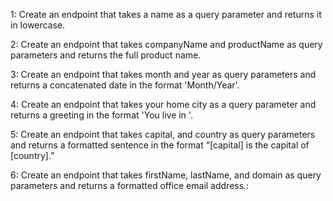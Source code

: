 1: Create an endpoint that takes a name as a query parameter and returns it in lowercase.

2: Create an endpoint that takes companyName and productName as query parameters and returns the full product name.

3: Create an endpoint that takes month and year as query parameters and returns a concatenated date in the format 'Month/Year'.

4: Create an endpoint that takes your home city as a query parameter and returns a greeting in the format 'You live in <city name>'.

5: Create an endpoint that takes capital, and country as query parameters and returns a formatted sentence in the format “[capital] is the capital of [country].”

6: Create an endpoint that takes firstName, lastName, and domain as query parameters and returns a formatted office email address.:
